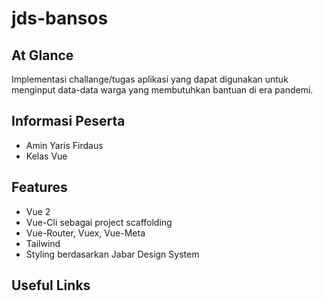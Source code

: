 # jds-bansos

## At Glance
Implementasi challange/tugas aplikasi yang dapat digunakan untuk menginput data-data warga yang membutuhkan bantuan di era pandemi.

## Informasi Peserta
- Amin Yaris Firdaus
- Kelas Vue

## Features
- Vue 2
- Vue-Cli sebagai project scaffolding
- Vue-Router, Vuex, Vue-Meta
- Tailwind
- Styling berdasarkan Jabar Design System

## Useful Links
